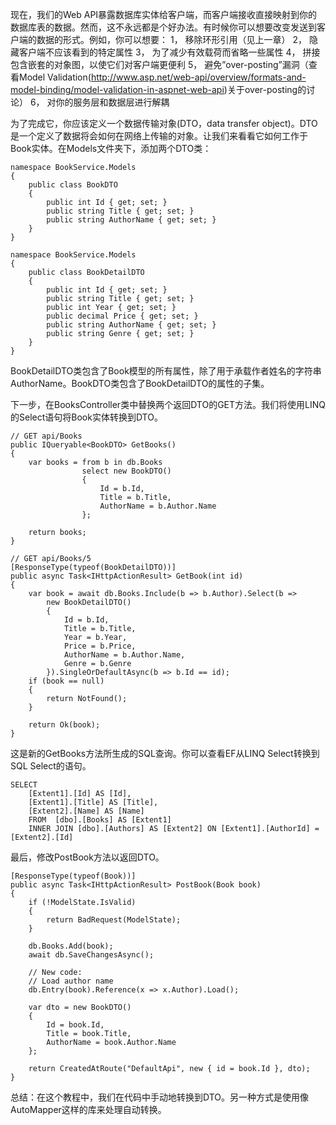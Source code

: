 现在，我们的Web API暴露数据库实体给客户端，而客户端接收直接映射到你的数据库表的数据。然而，这不永远都是个好办法。有时候你可以想要改变发送到客户端的数据的形式。例如，你可以想要：
1，	移除环形引用（见上一章）
2，	隐藏客户端不应该看到的特定属性
3，	为了减少有效载荷而省略一些属性
4，	拼接包含嵌套的对象图，以使它们对客户端更便利
5，	避免”over-posting”漏洞（查看Model Validation(http://www.asp.net/web-api/overview/formats-and-model-binding/model-validation-in-aspnet-web-api)关于over-posting的讨论）
6，	对你的服务层和数据层进行解耦

为了完成它，你应该定义一个数据传输对象(DTO，data transfer object)。DTO是一个定义了数据将会如何在网络上传输的对象。让我们来看看它如何工作于Book实体。在Models文件夹下，添加两个DTO类：

```
namespace BookService.Models
{
    public class BookDTO
    {
        public int Id { get; set; }
        public string Title { get; set; }
        public string AuthorName { get; set; }
    }
}

namespace BookService.Models
{
    public class BookDetailDTO
    {
        public int Id { get; set; }
        public string Title { get; set; }
        public int Year { get; set; }
        public decimal Price { get; set; }
        public string AuthorName { get; set; }
        public string Genre { get; set; }
    }
}

```

BookDetailDTO类包含了Book模型的所有属性，除了用于承载作者姓名的字符串AuthorName。BookDTO类包含了BookDetailDTO的属性的子集。

下一步，在BooksController类中替换两个返回DTO的GET方法。我们将使用LINQ的Select语句将Book实体转换到DTO。

```
// GET api/Books
public IQueryable<BookDTO> GetBooks()
{
    var books = from b in db.Books
                select new BookDTO()
                {
                    Id = b.Id,
                    Title = b.Title,
                    AuthorName = b.Author.Name
                };

    return books;
}

// GET api/Books/5
[ResponseType(typeof(BookDetailDTO))]
public async Task<IHttpActionResult> GetBook(int id)
{
    var book = await db.Books.Include(b => b.Author).Select(b =>
        new BookDetailDTO()
        {
            Id = b.Id,
            Title = b.Title,
            Year = b.Year,
            Price = b.Price,
            AuthorName = b.Author.Name,
            Genre = b.Genre
        }).SingleOrDefaultAsync(b => b.Id == id);
    if (book == null)
    {
        return NotFound();
    }

    return Ok(book);
} 

```
这是新的GetBooks方法所生成的SQL查询。你可以查看EF从LINQ Select转换到SQL Select的语句。

```
SELECT 
    [Extent1].[Id] AS [Id], 
    [Extent1].[Title] AS [Title], 
    [Extent2].[Name] AS [Name]
    FROM  [dbo].[Books] AS [Extent1]
    INNER JOIN [dbo].[Authors] AS [Extent2] ON [Extent1].[AuthorId] = [Extent2].[Id]

```
最后，修改PostBook方法以返回DTO。

```
[ResponseType(typeof(Book))]
public async Task<IHttpActionResult> PostBook(Book book)
{
    if (!ModelState.IsValid)
    {
        return BadRequest(ModelState);
    }

    db.Books.Add(book);
    await db.SaveChangesAsync();

    // New code:
    // Load author name
    db.Entry(book).Reference(x => x.Author).Load();

    var dto = new BookDTO()
    {
        Id = book.Id,
        Title = book.Title,
        AuthorName = book.Author.Name
    };

    return CreatedAtRoute("DefaultApi", new { id = book.Id }, dto);
}
```


总结：在这个教程中，我们在代码中手动地转换到DTO。另一种方式是使用像AutoMapper这样的库来处理自动转换。






























